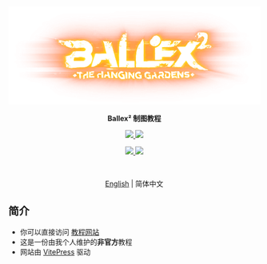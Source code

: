 <p align='center'>
  <img src='./docs/public/images/Ballex2HeroDark.png' />
</p>

<p align='center'><b>Ballex² 制图教程</b></p>

<p align='center'>
  <a href='https://store.steampowered.com/app/1383570/'>
    <img src='https://img.shields.io/badge/Steam-Ballex%C2%B2:%20The%20Hanging%20Gardens-235?style=flat'/>
  </a>
  <a href='https://store.steampowered.com/app/1809190/'>
    <img src='https://img.shields.io/badge/Steam-Ballex%C2%B2%20--%20Map%20Editor%20(BME%20Pro)-235?style=flat' />
  </a>
</p>

<p align='center'>
  <a href='https://qm.qq.com/q/2mIPnK8JIk'>
    <img src='https://img.shields.io/badge/QQ%20Group-797934847-09f?style=flat'/>
  </a>
  <a href='https://discord.gg/5NygdBmksE/'>
    <img src='https://img.shields.io/badge/Discord-5NygdBmksE-56e?style=flat' />
  </a>
</p>

<!-- <p align='center'>
  <a href='https://github.com/Withered-Flower-0422/BST/blob/main/LICENSE'>
    <img src='https://img.shields.io/github/license/Withered-Flower-0422/BST'/>
  </a>
</p> -->

<br>

<p align='center'>
  <a href='./README.md'>English</a> | 简体中文
</p>

## 简介

- 你可以直接访问 [教程网站](https://withered-flower-0422.github.io/BMT/)
- 这是一份由我个人维护的**非官方**教程
- 网站由 [VitePress](https://vitepress.dev/zh/) 驱动
